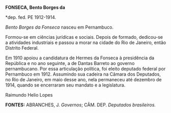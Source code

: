 **FONSECA, Bento Borges da**

\*dep. fed. PE 1912-1914.

*Bento Borges da Fonseca* nasceu em Pernambuco.

Formou-se em ciências jurídicas e sociais. Depois de formado, dedicou-se
a atividades industriais e passou a morar na cidade do Rio de Janeiro,
então Distrito Federal.

Em 1910 apoiou a candidatura de Hermes da Fonseca à presidência da
República e no ano seguinte, a de Dantas Barreto ao governo
pernambucano. Por essa articulação política, foi eleito deputado federal
por Pernambuco em 1912. Assumindo sua cadeira na Câmara dos Deputados,
no Rio de Janeiro, em maio desse ano, nela permaneceu até dezembro de
1914, quando se encerraram seu mandato e a legislatura.

Raimundo Helio Lopes

**FONTES:** ABRANCHES, J. *Governos*; CÂM. DEP. *Deputados brasileiros.*
